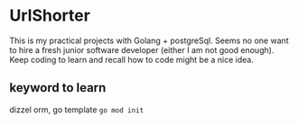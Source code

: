 # UrlShorter
This is my practical projects with Golang + postgreSql. 
Seems no one want to hire a fresh junior software developer (either I am not good enough). Keep coding to learn and recall how to code might be a nice idea. 

## keyword to learn
dizzel orm, go template
`go mod init`
